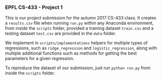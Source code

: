 ### EPFL CS-433 - Project 1

This is our project submission for the autumn 2017 CS-433 class. It creates a `results.csv` file when running `run.py` within any Anaconda environment, from inside the `scripts` folder, provided a training dataset `train.csv` and a testing dataset `test.csv` are provided in the `data` folder.

We implement in `scripts/implementations` helpers for multiple types of regressions, such as `ridge_regression` and `logistic_regression`, along with multiple additional functions such as methods for getting the best parameters for a given regression.

To reproduce the dataset of our submission, just run `python run.py` from inside the `scripts` folder.
